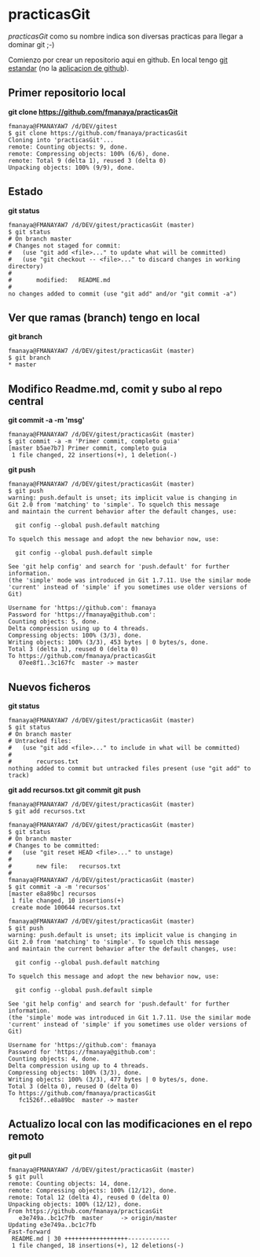 practicasGit
============

*practicasGit* como su nombre indica son diversas practicas para llegar a dominar git ;-)

Comienzo por crear un repositorio aqui en github. En local tengo [git estandar](http://git-scm.com/) (no la [aplicacion de github](http://windows.github.com/)).

## Primer repositorio local

**git clone https://github.com/fmanaya/practicasGit**

	fmanaya@FMANAYAW7 /d/DEV/gitest
	$ git clone https://github.com/fmanaya/practicasGit
	Cloning into 'practicasGit'...
	remote: Counting objects: 9, done.
	remote: Compressing objects: 100% (6/6), done.
	remote: Total 9 (delta 1), reused 3 (delta 0)
	Unpacking objects: 100% (9/9), done.

## Estado

**git status**

	fmanaya@FMANAYAW7 /d/DEV/gitest/practicasGit (master)
	$ git status
	# On branch master
	# Changes not staged for commit:
	#   (use "git add <file>..." to update what will be committed)
	#   (use "git checkout -- <file>..." to discard changes in working directory)
	#
	#       modified:   README.md
	#
	no changes added to commit (use "git add" and/or "git commit -a")
	
## Ver que ramas (branch) tengo en local

**git branch**

	fmanaya@FMANAYAW7 /d/DEV/gitest/practicasGit (master)
	$ git branch
	* master

## Modifico Readme.md, comit y subo al repo central

**git commit -a -m 'msg'**

	fmanaya@FMANAYAW7 /d/DEV/gitest/practicasGit (master)
	$ git commit -a -m 'Primer commit, completo guia'
	[master b5ae7b7] Primer commit, completo guia
	 1 file changed, 22 insertions(+), 1 deletion(-)

**git push**
	
	fmanaya@FMANAYAW7 /d/DEV/gitest/practicasGit (master)
	$ git push
	warning: push.default is unset; its implicit value is changing in
	Git 2.0 from 'matching' to 'simple'. To squelch this message
	and maintain the current behavior after the default changes, use:

	  git config --global push.default matching

	To squelch this message and adopt the new behavior now, use:

	  git config --global push.default simple

	See 'git help config' and search for 'push.default' for further information.
	(the 'simple' mode was introduced in Git 1.7.11. Use the similar mode
	'current' instead of 'simple' if you sometimes use older versions of Git)

	Username for 'https://github.com': fmanaya
	Password for 'https://fmanaya@github.com':
	Counting objects: 5, done.
	Delta compression using up to 4 threads.
	Compressing objects: 100% (3/3), done.
	Writing objects: 100% (3/3), 453 bytes | 0 bytes/s, done.
	Total 3 (delta 1), reused 0 (delta 0)
	To https://github.com/fmanaya/practicasGit
	   07ee8f1..3c167fc  master -> master

## Nuevos ficheros

**git status**

	fmanaya@FMANAYAW7 /d/DEV/gitest/practicasGit (master)
	$ git status
	# On branch master
	# Untracked files:
	#   (use "git add <file>..." to include in what will be committed)
	#
	#       recursos.txt
	nothing added to commit but untracked files present (use "git add" to track)

**git add recursos.txt**
**git commit**
**git push**

	fmanaya@FMANAYAW7 /d/DEV/gitest/practicasGit (master)
	$ git add recursos.txt

	fmanaya@FMANAYAW7 /d/DEV/gitest/practicasGit (master)
	$ git status
	# On branch master
	# Changes to be committed:
	#   (use "git reset HEAD <file>..." to unstage)
	#
	#       new file:   recursos.txt
	#
	fmanaya@FMANAYAW7 /d/DEV/gitest/practicasGit (master)
	$ git commit -a -m 'recursos'
	[master e8a89bc] recursos
	 1 file changed, 10 insertions(+)
	 create mode 100644 recursos.txt	

	fmanaya@FMANAYAW7 /d/DEV/gitest/practicasGit (master)
	$ git push
	warning: push.default is unset; its implicit value is changing in
	Git 2.0 from 'matching' to 'simple'. To squelch this message
	and maintain the current behavior after the default changes, use:

	  git config --global push.default matching

	To squelch this message and adopt the new behavior now, use:

	  git config --global push.default simple

	See 'git help config' and search for 'push.default' for further information.
	(the 'simple' mode was introduced in Git 1.7.11. Use the similar mode
	'current' instead of 'simple' if you sometimes use older versions of Git)

	Username for 'https://github.com': fmanaya
	Password for 'https://fmanaya@github.com':
	Counting objects: 4, done.
	Delta compression using up to 4 threads.
	Compressing objects: 100% (3/3), done.
	Writing objects: 100% (3/3), 477 bytes | 0 bytes/s, done.
	Total 3 (delta 0), reused 0 (delta 0)
	To https://github.com/fmanaya/practicasGit
	   fc1526f..e8a89bc  master -> master
	
	
	
## Actualizo local con las modificaciones en el repo remoto

**git pull**

	fmanaya@FMANAYAW7 /d/DEV/gitest/practicasGit (master)
	$ git pull
	remote: Counting objects: 14, done.
	remote: Compressing objects: 100% (12/12), done.
	remote: Total 12 (delta 4), reused 0 (delta 0)
	Unpacking objects: 100% (12/12), done.
	From https://github.com/fmanaya/practicasGit
	   e3e749a..bc1c7fb  master     -> origin/master
	Updating e3e749a..bc1c7fb
	Fast-forward
	 README.md | 30 ++++++++++++++++++------------
	 1 file changed, 18 insertions(+), 12 deletions(-)
